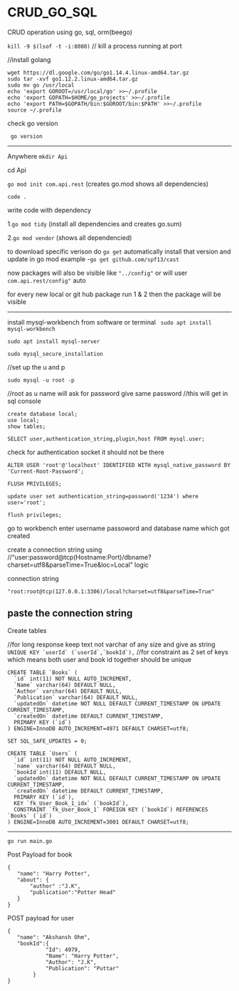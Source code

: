 # CRUD_GO_SQL
CRUD operation using go, sql, orm(beego)

```kill -9 $(lsof -t -i:8080)``` // kill a process running at port 


//install golang
```
wget https://dl.google.com/go/go1.14.4.linux-amd64.tar.gz
sudo tar -xvf go1.12.2.linux-amd64.tar.gz
sudo mv go /usr/local
echo 'export GOROOT=/usr/local/go' >>~/.profile
echo 'export GOPATH=$HOME/go_projects' >>~/.profile
echo 'export PATH=$GOPATH/bin:$GOROOT/bin:$PATH' >>~/.profile
source ~/.profile
```
check go version

``` go version```

----------------------------------------------------------------------------------------------------------------------
Anywhere ```mkdir Api```


cd Api



```go mod init com.api.rest``` (creates go.mod shows all dependencies)



```code .```


write code with dependency



1.```go mod tidy``` (install all dependencies and creates go.sum)



2.```go mod vendor``` (shows all dependencied)


to download specific verison do ```go get``` automatically install that version and update in go mod  example -```go get github.com/spf13/cast```


now packages will also be visible like ```"../config"```  or will user ```com.api.rest/config"``` auto

for every new local or git hub package run 1 &  2 then the package will be visible


----------------------------------------------------------------------------------------------------------------------------------------------------------


install mysql-workbench from software or terminal 
``` sudo apt install mysql-workbench```


```sudo apt install mysql-server```

```sudo mysql_secure_installation```

//set up the u and p

```sudo mysql -u root -p```

//root as u name will ask for password give same password 
//this will get in sql console

```show databases;
create database local;
use local;
show tables;
```


```SELECT user,authentication_string,plugin,host FROM mysql.user;```

check for authentication socket it should not be there


```ALTER USER 'root'@'localhost' IDENTIFIED WITH mysql_native_password BY 'Current-Root-Password';```


```FLUSH PRIVILEGES;```


```update user set authentication_string=password('1234') where user='root';```

 ```flush privileges;```

go to workbench enter username passoword and database name which got created 

create a connection string using //“user:password@tcp(Hostname:Port)/dbname?charset=utf8&parseTime=True&loc=Local” logic

connection string

``` "root:root@tcp(127.0.0.1:3306)/local?charset=utf8&parseTime=True" ```

paste the connection string 
----------------------------------------------------------------------------------------------------------------------
Create tables

//for long response keep text not varchar of any size and give as string
```UNIQUE KEY `userId` (`userId`,`bookId`),```  //for constraint as 2 set of keys which means both user and book id together should be unique

```
CREATE TABLE `Books` (
  `id` int(11) NOT NULL AUTO_INCREMENT,
  `Name` varchar(64) DEFAULT NULL,
  `Author` varchar(64) DEFAULT NULL,
  `Publication` varchar(64) DEFAULT NULL,
  `updatedOn` datetime NOT NULL DEFAULT CURRENT_TIMESTAMP ON UPDATE CURRENT_TIMESTAMP,
  `createdOn` datetime DEFAULT CURRENT_TIMESTAMP,
  PRIMARY KEY (`id`)
) ENGINE=InnoDB AUTO_INCREMENT=4971 DEFAULT CHARSET=utf8;
```


```SET SQL_SAFE_UPDATES = 0;```

```
CREATE TABLE `Users` (
  `id` int(11) NOT NULL AUTO_INCREMENT,
  `name` varchar(64) DEFAULT NULL,
  `bookId`int(11) DEFAULT NULL,
  `updatedOn` datetime NOT NULL DEFAULT CURRENT_TIMESTAMP ON UPDATE CURRENT_TIMESTAMP,
  `createdOn` datetime DEFAULT CURRENT_TIMESTAMP,
  PRIMARY KEY (`id`),
  KEY `fk_User_Book_1_idx` (`bookId`),
  CONSTRAINT `fk_User_Book_1` FOREIGN KEY (`bookId`) REFERENCES `Books` (`id`)
) ENGINE=InnoDB AUTO_INCREMENT=3001 DEFAULT CHARSET=utf8;
```
------------------------------------------------------------------------------------------------------------------------------------------------------
```go run main.go```


Post Payload for book
```
{
   "name": "Harry Potter",
   "about": {
       "author" :"J.K",
       "publication":"Potter Head"
   }
} 
```


POST payload for user

```
{
   "name": "Akshansh Ohm",
   "bookId":{
            "Id": 4979,
            "Name": "Harry Potter",
            "Author": "J.K",
            "Publication": "Puttar"
        }
} 
```


